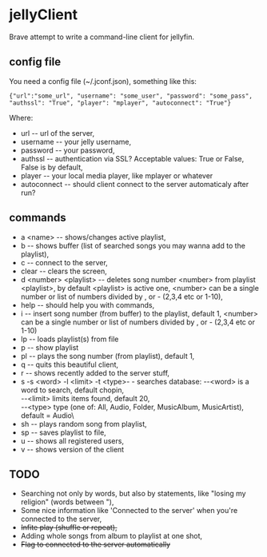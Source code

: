 # jellyClient
Brave attempt to write a command-line client for jellyfin.

## config file
You need a config file (~/.jconf.json), something like this:

~~~
{"url":"some_url", "username": "some_user", "password": "some_pass", "authssl": "True", "player": "mplayer", "autoconnect": "True"}
~~~
Where:
* url -- url of the server,
* username -- your jelly username,
* password -- your password,
* authssl -- authentication via SSL? Acceptable values: True or False, False is by default,
* player -- your local media player, like mplayer or whatever
* autoconnect -- should client connect to the server automaticaly after run?

## commands
* a \<name\> -- shows/changes active playlist,
* b -- shows buffer (list of searched songs you may wanna add to the playlist),
* c -- connect to the server,
* clear -- clears the screen,
* d \<number\> \<playlist\> -- deletes song number \<number\> from playlist \<playlist\>, by default
  \<playlist\> is active one, \<number\> can be a single number or list of numbers divided by , or - (2,3,4 etc or 1-10),
* help -- should help you with commands,
* i <number> -- insert song number <number> (from buffer) to the playlist, default 1, \<number\> can
  be a single number or list of numbers divided by , or - (2,3,4 etc or 1-10)
* lp -- loads playlist(s) from file
* p -- show playlist
* pl <number> -- plays the song number <number> (from playlist), default 1,
* q -- quits this beautiful client,
* r -- shows recently added to the server stuff,
* s -s \<word\> -l \<limit\> -t \<type\>- - searches database:
--\<word\> is a word to search, default chopin,\
--\<limit\> limits items found, default 20, \
--\<type\> type (one of: All, Audio, Folder, MusicAlbum, MusicArtist), default = Audio\
* sh -- plays random song from playlist,
* sp -- saves playlist to file,
* u -- shows all registered users,
* v -- shows version of the client

## TODO
* Searching not only by words, but also by statements, like "losing my religion" (words between "),
* Some nice information like 'Connected to the server' when you're connected to the server,
* ~~Infite play (shuffle or repeat),~~
* Adding whole songs from album to playlist at one shot,
* ~~Flag to connected to the server automatically~~

